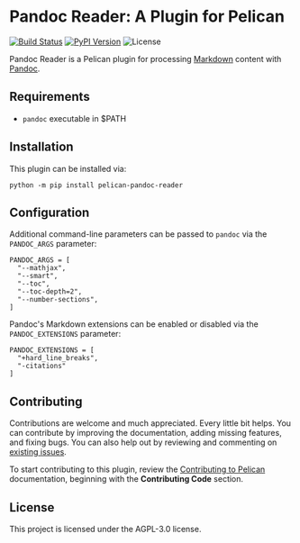 Pandoc Reader: A Plugin for Pelican
===================================

[![Build Status](https://img.shields.io/github/workflow/status/pelican-plugins/pandoc-reader/build)](https://github.com/pelican-plugins/pandoc-reader/actions) [![PyPI Version](https://img.shields.io/pypi/v/pelican-pandoc-reader)](https://pypi.org/project/pelican-pandoc-reader/) ![License](https://img.shields.io/pypi/l/pelican-pandoc-reader?color=blue)

Pandoc Reader is a Pelican plugin for processing [Markdown][] content with [Pandoc][].

Requirements
------------

  - `pandoc` executable in $PATH

Installation
------------

This plugin can be installed via:

    python -m pip install pelican-pandoc-reader

Configuration
-------------

Additional command-line parameters can be passed to `pandoc` via the `PANDOC_ARGS` parameter:

    PANDOC_ARGS = [
      "--mathjax",
      "--smart",
      "--toc",
      "--toc-depth=2",
      "--number-sections",
    ]

Pandoc's Markdown extensions can be enabled or disabled via the `PANDOC_EXTENSIONS` parameter:

    PANDOC_EXTENSIONS = [
      "+hard_line_breaks",
      "-citations"
    ]

Contributing
------------

Contributions are welcome and much appreciated. Every little bit helps. You can contribute by improving the documentation, adding missing features, and fixing bugs. You can also help out by reviewing and commenting on [existing issues][].

To start contributing to this plugin, review the [Contributing to Pelican][] documentation, beginning with the **Contributing Code** section.

[existing issues]: https://github.com/pelican-plugins/pandoc-reader/issues
[Contributing to Pelican]: https://docs.getpelican.com/en/latest/contribute.html

License
-------

This project is licensed under the AGPL-3.0 license.


[Markdown]: https://daringfireball.net/projects/markdown/
[Pandoc]: https://pandoc.org/
